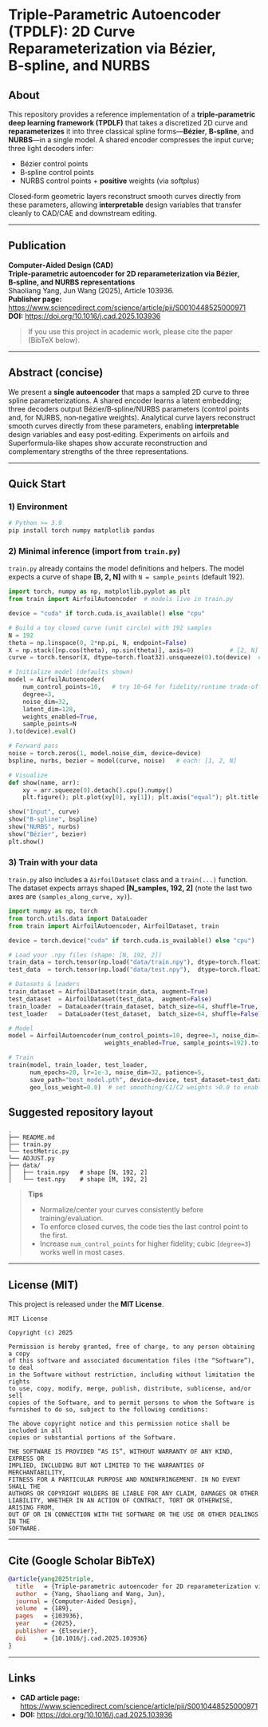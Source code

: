 # Triple‑Parametric Autoencoder (TPDLF): 2D Curve Reparameterization via Bézier, B‑spline, and NURBS

## About
This repository provides a reference implementation of a **triple‑parametric deep learning framework (TPDLF)** that takes a discretized 2D curve and **reparameterizes** it into three classical spline forms—**Bézier**, **B‑spline**, and **NURBS**—in a single model. A shared encoder compresses the input curve; three light decoders infer:
- Bézier control points
- B‑spline control points
- NURBS control points + **positive** weights (via softplus)

Closed‑form geometric layers reconstruct smooth curves directly from these parameters, allowing **interpretable** design variables that transfer cleanly to CAD/CAE and downstream editing.

---

## Publication
**Computer‑Aided Design (CAD)**  
**Triple‑parametric autoencoder for 2D reparameterization via Bézier, B‑spline, and NURBS representations**  
Shaoliang Yang, Jun Wang (2025), Article 103936.  
**Publisher page:** https://www.sciencedirect.com/science/article/pii/S0010448525000971  
**DOI:** https://doi.org/10.1016/j.cad.2025.103936

> If you use this project in academic work, please cite the paper (BibTeX below).

---

## Abstract (concise)
We present a **single autoencoder** that maps a sampled 2D curve to three spline parameterizations. A shared encoder learns a latent embedding; three decoders output Bézier/B‑spline/NURBS parameters (control points and, for NURBS, non‑negative weights). Analytical curve layers reconstruct smooth curves directly from these parameters, enabling **interpretable** design variables and easy post‑editing. Experiments on airfoils and Superformula‑like shapes show accurate reconstruction and complementary strengths of the three representations.

---

## Quick Start

### 1) Environment
```bash
# Python >= 3.9
pip install torch numpy matplotlib pandas
```

### 2) Minimal inference (import from `train.py`)
`train.py` already contains the model definitions and helpers. The model expects a curve of shape **[B, 2, N]** with `N = sample_points` (default 192).

```python
import torch, numpy as np, matplotlib.pyplot as plt
from train import AirfoilAutoencoder  # models live in train.py

device = "cuda" if torch.cuda.is_available() else "cpu"

# Build a toy closed curve (unit circle) with 192 samples
N = 192
theta = np.linspace(0, 2*np.pi, N, endpoint=False)
X = np.stack([np.cos(theta), np.sin(theta)], axis=0)          # [2, N]
curve = torch.tensor(X, dtype=torch.float32).unsqueeze(0).to(device)  # [1, 2, N]

# Initialize model (defaults shown)
model = AirfoilAutoencoder(
    num_control_points=10,   # try 10~64 for fidelity/runtime trade‑off
    degree=3,
    noise_dim=32,
    latent_dim=128,
    weights_enabled=True,
    sample_points=N
).to(device).eval()

# Forward pass
noise = torch.zeros(1, model.noise_dim, device=device)
bspline, nurbs, bezier = model(curve, noise)   # each: [1, 2, N]

# Visualize
def show(name, arr):
    xy = arr.squeeze(0).detach().cpu().numpy()
    plt.figure(); plt.plot(xy[0], xy[1]); plt.axis("equal"); plt.title(name)

show("Input", curve)
show("B‑spline", bspline)
show("NURBS", nurbs)
show("Bézier", bezier)
plt.show()
```

### 3) Train with your data
`train.py` also includes a `AirfoilDataset` class and a `train(...)` function. The dataset expects arrays shaped **[N_samples, 192, 2]** (note the last two axes are `(samples_along_curve, xy)`).

```python
import numpy as np, torch
from torch.utils.data import DataLoader
from train import AirfoilAutoencoder, AirfoilDataset, train

device = torch.device("cuda" if torch.cuda.is_available() else "cpu")

# Load your .npy files (shape: [N, 192, 2])
train_data = torch.tensor(np.load("data/train.npy"), dtype=torch.float32)
test_data  = torch.tensor(np.load("data/test.npy"),  dtype=torch.float32)

# Datasets & loaders
train_dataset = AirfoilDataset(train_data, augment=True)
test_dataset  = AirfoilDataset(test_data,  augment=False)
train_loader  = DataLoader(train_dataset, batch_size=64, shuffle=True, drop_last=True)
test_loader   = DataLoader(test_dataset,  batch_size=64, shuffle=False)

# Model
model = AirfoilAutoencoder(num_control_points=10, degree=3, noise_dim=32, latent_dim=128,
                           weights_enabled=True, sample_points=192).to(device)

# Train
train(model, train_loader, test_loader,
      num_epochs=20, lr=1e-3, noise_dim=32, patience=5,
      save_path="best_model.pth", device=device, test_dataset=test_dataset,
      geo_loss_weight=0.0)  # set smoothing/C1/C2 weights >0.0 to enable those losses
```



## Suggested repository layout
```
.
├── README.md
├── train.py        
└── testMetric.py
└── ADJUST.py  
├── data/
│   ├── train.npy   # shape [N, 192, 2]
│   └── test.npy    # shape [M, 192, 2]
```

> **Tips**
> - Normalize/center your curves consistently before training/evaluation.
> - To enforce closed curves, the code ties the last control point to the first.
> - Increase `num_control_points` for higher fidelity; cubic (`degree=3`) works well in most cases.

---

## License (MIT)
This project is released under the **MIT License**.

```
MIT License

Copyright (c) 2025 

Permission is hereby granted, free of charge, to any person obtaining a copy
of this software and associated documentation files (the “Software”), to deal
in the Software without restriction, including without limitation the rights
to use, copy, modify, merge, publish, distribute, sublicense, and/or sell
copies of the Software, and to permit persons to whom the Software is
furnished to do so, subject to the following conditions:

The above copyright notice and this permission notice shall be included in all
copies or substantial portions of the Software.

THE SOFTWARE IS PROVIDED “AS IS”, WITHOUT WARRANTY OF ANY KIND, EXPRESS OR
IMPLIED, INCLUDING BUT NOT LIMITED TO THE WARRANTIES OF MERCHANTABILITY,
FITNESS FOR A PARTICULAR PURPOSE AND NONINFRINGEMENT. IN NO EVENT SHALL THE
AUTHORS OR COPYRIGHT HOLDERS BE LIABLE FOR ANY CLAIM, DAMAGES OR OTHER
LIABILITY, WHETHER IN AN ACTION OF CONTRACT, TORT OR OTHERWISE, ARISING FROM,
OUT OF OR IN CONNECTION WITH THE SOFTWARE OR THE USE OR OTHER DEALINGS IN THE
SOFTWARE.
```

---

## Cite (Google Scholar BibTeX)
```bibtex
@article{yang2025triple,
  title   = {Triple-parametric autoencoder for 2D reparameterization via B{\'e}zier, B-spline, and NURBS representations},
  author  = {Yang, Shaoliang and Wang, Jun},
  journal = {Computer-Aided Design},
  volume  = {189},
  pages   = {103936},
  year    = {2025},
  publisher = {Elsevier},
  doi     = {10.1016/j.cad.2025.103936}
}
```

---

## Links
- **CAD article page:** https://www.sciencedirect.com/science/article/pii/S0010448525000971
- **DOI:** https://doi.org/10.1016/j.cad.2025.103936

